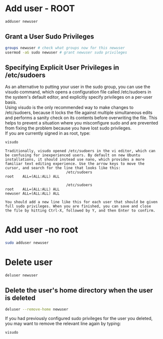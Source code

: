 # Add user - ROOT
```sh
adduser newuser

```
## Grant a User Sudo Privileges
```sh
groups newuser # check what groups now for this newuser
usermod -aG sudo newuser # grant newuser sudo privileges
```
## Specifying Explicit User Privileges in /etc/sudoers
As an alternative to putting your user in the sudo group, you can use the visudo command, which opens a configuration file called /etc/sudoers in the system's default editor, and explicitly specify privileges on a per-user basis.
<br>
Using visudo is the only recommended way to make changes to /etc/sudoers, because it locks the file against multiple simultaneous edits and performs a sanity check on its contents before overwriting the file. This helps to prevent a situation where you misconfigure sudo and are prevented from fixing the problem because you have lost sudo privileges.
<br>
If you are currently signed in as root, type:
```sh
visudo
```

```
Traditionally, visudo opened /etc/sudoers in the vi editor, which can be confusing for inexperienced users. By default on new Ubuntu installations, it should instead use nano, which provides a more familiar text editing experience. Use the arrow keys to move the cursor, and search for the line that looks like this:
                            /etc/sudoers
root    ALL=(ALL:ALL) ALL

                            /etc/sudoers
root    ALL=(ALL:ALL) ALL
newuser ALL=(ALL:ALL) ALL

You should add a new line like this for each user that should be given full sudo privileges. When you are finished, you can save and close the file by hitting Ctrl-X, followed by Y, and then Enter to confirm.

```

# Add user -no root
```sh
sudo adduser newuser
```


# Delete user
```sh
deluser newuser
```

## Delete the user's home directory when the user is deleted
```sh
deluser --remove-home newuser
```

If you had previously configured sudo privileges for the user you deleted, you may want to remove the relevant line again by typing:
```sh
visudo
```
